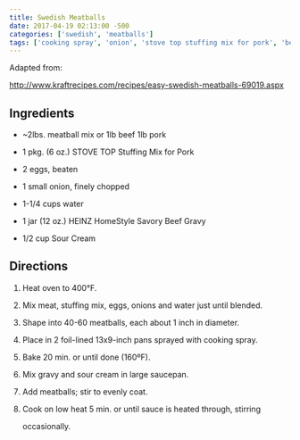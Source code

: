 ```yaml
---
title: Swedish Meatballs
date: 2017-04-19 02:13:00 -500
categories: ['swedish', 'meatballs']
tags: ['cooking spray', 'onion', 'stove top stuffing mix for pork', 'beef', 'onions', 'water', 'meatball mix', 'stuffing mix', 'low heat', 'eggs', 'meat', 'pork', 'sour cream', 'foil-lined pans', 'heinz homestyle savory beef gravy', 'gravy', 'oven', 'saucepan']
---
```


Adapted from:
<http://www.kraftrecipes.com/recipes/easy-swedish-meatballs-69019.aspx>

## Ingredients

-   \~2lbs. meatball mix or 1lb beef 1lb pork
-   1 pkg. (6 oz.) STOVE TOP Stuffing Mix for Pork
-   2 eggs, beaten
-   1 small onion, finely chopped
-   1-1/4 cups water
-   1 jar (12 oz.) HEINZ HomeStyle Savory Beef Gravy
-   1/2 cup Sour Cream

## Directions

1.  Heat oven to 400°F.
2.  Mix meat, stuffing mix, eggs, onions and water just until blended.
3.  Shape into 40-60 meatballs, each about 1 inch in diameter.
4.  Place in 2 foil-lined 13x9-inch pans sprayed with cooking spray.
5.  Bake 20 min. or until done (160ºF).
6.  Mix gravy and sour cream in large saucepan.
7.  Add meatballs; stir to evenly coat.
8.  Cook on low heat 5 min. or until sauce is heated through, stirring
    occasionally.
